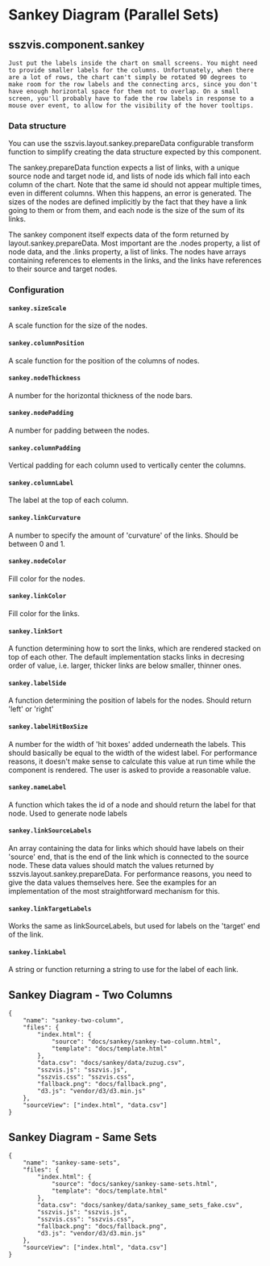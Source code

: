# Sankey Diagram (Parallel Sets)

## sszvis.component.sankey

```hint
Just put the labels inside the chart on small screens. You might need to provide smaller labels for the columns. Unfortunately, when there are a lot of rows, the chart can't simply be rotated 90 degrees to make room for the row labels and the connecting arcs, since you don't have enough horizontal space for them not to overlap. On a small screen, you'll probably have to fade the row labels in response to a mouse over event, to allow for the visibility of the hover tooltips.
```

### Data structure

You can use the sszvis.layout.sankey.prepareData configurable transform function to simplify creating the data structure expected by this component.

The sankey.prepareData function expects a list of links, with a unique source node and target node id, and lists of node ids which fall into each column of the chart. Note that the same id should not appear multiple times, even in different columns. When this happens, an error is generated. The sizes of the nodes are defined implicitly by the fact that they have a link going to them or from them, and each node is the size of the sum of its links.

The sankey component itself expects data of the form returned by layout.sankey.prepareData. Most important are the .nodes property, a list of node data, and the .links property, a list of links. The nodes have arrays containing references to elements in the links, and the links have references to their source and target nodes.

### Configuration

#### `sankey.sizeScale`

A scale function for the size of the nodes.

#### `sankey.columnPosition`

A scale function for the position of the columns of nodes.

#### `sankey.nodeThickness`

A number for the horizontal thickness of the node bars.

#### `sankey.nodePadding`

A number for padding between the nodes.

#### `sankey.columnPadding`

Vertical padding for each column used to vertically center the columns.

#### `sankey.columnLabel`

The label at the top of each column.

#### `sankey.linkCurvature`

A number to specify the amount of 'curvature' of the links. Should be between 0 and 1.

#### `sankey.nodeColor`

Fill color for the nodes.

#### `sankey.linkColor`

Fill color for the links.

#### `sankey.linkSort`

A function determining how to sort the links, which are rendered stacked on top of each other. The default implementation stacks links in decresing order of value, i.e. larger, thicker links are below smaller, thinner ones.

#### `sankey.labelSide`

A function determining the position of labels for the nodes. Should return 'left' or 'right'

#### `sankey.labelHitBoxSize`

A number for the width of 'hit boxes' added underneath the labels. This should basically be equal to the width of the widest label. For performance reasons, it doesn't make sense to calculate this value at run time while the component is rendered. The user is asked to provide a reasonable value.

#### `sankey.nameLabel`

A function which takes the id of a node and should return the label for that node. Used to generate node labels

#### `sankey.linkSourceLabels`

An array containing the data for links which should have labels on their 'source' end, that is the end of the link which is connected to the source node. These data values should match the values returned by sszvis.layout.sankey.prepareData. For performance reasons, you need to give the data values themselves here. See the examples for an implementation of the most straightforward mechanism for this.

#### `sankey.linkTargetLabels`

Works the same as linkSourceLabels, but used for labels on the 'target' end of the link.

#### `sankey.linkLabel`

A string or function returning a string to use for the label of each link.


## Sankey Diagram - Two Columns

```project
{
    "name": "sankey-two-column",
    "files": {
        "index.html": {
            "source": "docs/sankey/sankey-two-column.html",
            "template": "docs/template.html"
        },
        "data.csv": "docs/sankey/data/zuzug.csv",
        "sszvis.js": "sszvis.js",
        "sszvis.css": "sszvis.css",
        "fallback.png": "docs/fallback.png",
        "d3.js": "vendor/d3/d3.min.js"
    },
    "sourceView": ["index.html", "data.csv"]
}
```


## Sankey Diagram - Same Sets

```project
{
    "name": "sankey-same-sets",
    "files": {
        "index.html": {
            "source": "docs/sankey/sankey-same-sets.html",
            "template": "docs/template.html"
        },
        "data.csv": "docs/sankey/data/sankey_same_sets_fake.csv",
        "sszvis.js": "sszvis.js",
        "sszvis.css": "sszvis.css",
        "fallback.png": "docs/fallback.png",
        "d3.js": "vendor/d3/d3.min.js"
    },
    "sourceView": ["index.html", "data.csv"]
}
```
